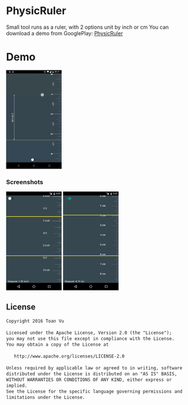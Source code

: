 PhysicRuler
======================

Small tool runs as a ruler, with 2 options unit by inch or cm
You can download a demo from GooglePlay: [PhysicRuler](https://goo.gl/dufHQ3)

# Demo
<img src="screenshots/demo.gif" width="30%">


### Screenshots
<img src="screenshots/inch.png" width="30%">
<img src="screenshots/cm.png" width="30%">


License
-------

    Copyright 2016 Toan Vu

    Licensed under the Apache License, Version 2.0 (the "License");
    you may not use this file except in compliance with the License.
    You may obtain a copy of the License at

       http://www.apache.org/licenses/LICENSE-2.0

    Unless required by applicable law or agreed to in writing, software
    distributed under the License is distributed on an "AS IS" BASIS,
    WITHOUT WARRANTIES OR CONDITIONS OF ANY KIND, either express or implied.
    See the License for the specific language governing permissions and
    limitations under the License.
